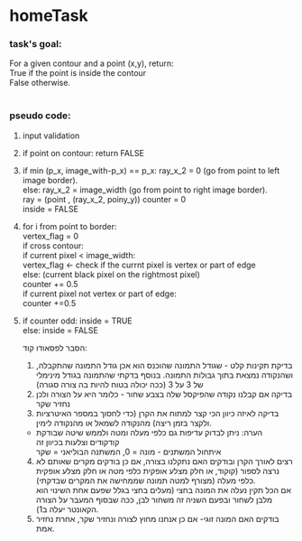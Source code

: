 # homeTask
### task's goal:
For a given contour and a point (x,y), return:<br>
True   if the point is inside the contour <br>
False  otherwise.<br>
<br>
### pseudo code:
1. input validation<br>
2. if point on contour: return FALSE<br>
3. if min (p_x, image_with-p_x) == p_x: ray_x_2 = 0 (go from point to left image border).<br>
   else: ray_x_2 = image_width (go from point to right image border). <br>
   ray = (point , (ray_x_2, poiny_y))
   counter = 0 <br>
   inside = FALSE <br>
4. for i from point to border:<br>
    vertex_flag = 0 <br>
    if cross contour: <br>
      if current pixel < image_width:<br>
         vertex_flag <- check if the currnt pixel is vertex or part of edge <br>
      else: (current black pixel on the rightmost pixel)<br>
         counter += 0.5 <br>
      if current pixel not vertex or part of edge: <br>
         counter +=0.5<br>
 5. if counter odd: inside = TRUE<br>
    else: inside = FALSE <br>
     
     הסבר לפסאודו קוד:
     1. בדיקת תקינות קלט - שגודל התמונה שהוכנס הוא אכן גודל התמונה שהתקבלה, ושהנקודה נמצאת בתוך גבולות התמונה.
     בנוסף בדקתי שהתמונה בגודל מינימלי של 3 על 3 (ככה יכולה בטוח להיות בה צורה סגורה) <br>
     2. בדיקה אם קבלנו נקודה שהפיקסל שלה בצבע שחור - כלומר היא על הצורה ולכן נחזיר שקר <br>
     3.  בדיקה לאיזה כיוון הכי קצר למתוח את הקרן (כדי לחסוך במספר האיטרציות ולקצר בזמן ריצה) מהנקודה לשמאל או מהנקודה לימין.<br>
     * הערה: ניתן לבדוק עדיפות גם כלפי מעלה ומטה ולממש שיטה שבודקת קודקודים וצלעות בכיוון זה<br>
     איתחול המשתנים - מונה = 0, המשתנה הבוליאני = שקר<br>
     4. רצים לאורך הקרן ובודקים האם נתקלנו בצורה, אם כן בודקים מקרים שאותם לא נרצה לספור (קוקוד, או חלק מצלע אופקית כלפי מטה או חלק מצלע אופקית כלפי מעלה (מצורף למטה תמונה שממחישה את המקרים שבדקתי). <br>
     אם הכל תקין נעלה את המונה בחצי (מעלים בחצי בגלל שפעם אחת השינוי הוא מלבן לשחור ובפעם השניה זה משחור לבן, ככה שבסוף המעבר על הצורה הקאונטר יעלה ב1). <br>
     5. בודקים האם המונה זוגי- אם כן אנחנו מחוץ לצורה ונחזיר שקר, אחרת נחזיר אמת.
     
     <p></p>
    
     
